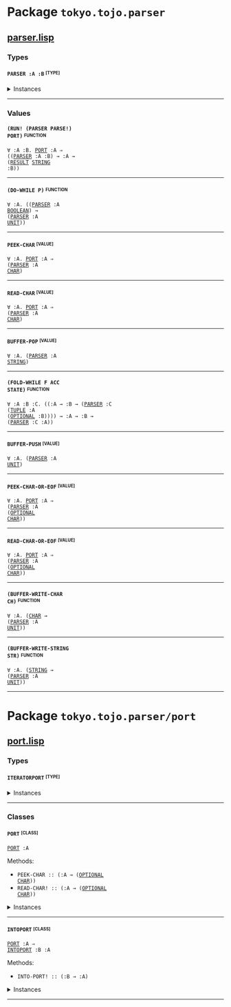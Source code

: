 # Package `tokyo.tojo.parser`<a name="tokyo.tojo.parser-package"></a>

## [parser.lisp](https://github.com/tojoqk/tokyo.tojo.parser/tree/main/src/parser.lisp) <a name="tokyo.tojo.parser-parser-lisp-file"></a>

### Types

#### <code>PARSER :A :B</code> <sup><sub>[TYPE]</sub></sup><a name="parser-type"></a>

<details>
<summary>Instances</summary>

- <code><a href="#runtimerepr-class">RUNTIMEREPR</a> (<a href="#parser-type">PARSER</a> :A :B)</code>
- <code><a href="#monad-class">MONAD</a> (<a href="#parser-type">PARSER</a> :A)</code>
- <code><a href="#functor-class">FUNCTOR</a> (<a href="#parser-type">PARSER</a> :A)</code>
- <code><a href="#monadfail-class">MONADFAIL</a> (<a href="#parser-type">PARSER</a> :A)</code>
- <code><a href="#applicative-class">APPLICATIVE</a> (<a href="#parser-type">PARSER</a> :A)</code>

</details>


***

### Values

#### <code>(RUN! (PARSER PARSE!) PORT)</code> <sup><sub>FUNCTION</sub></sup><a name="run!-value"></a>
<code>&forall; :A :B. <a href="#port-class">PORT</a> :A &rArr; ((<a href="#parser-type">PARSER</a> :A :B) &rarr; :A &rarr; (<a href="#result-type">RESULT</a> <a href="#string-type">STRING</a> :B))</code>

***

#### <code>(DO-WHILE P)</code> <sup><sub>FUNCTION</sub></sup><a name="do-while-value"></a>
<code>&forall; :A. ((<a href="#parser-type">PARSER</a> :A <a href="#boolean-type">BOOLEAN</a>) &rarr; (<a href="#parser-type">PARSER</a> :A <a href="#unit-type">UNIT</a>))</code>

***

#### <code>PEEK-CHAR</code> <sup><sub>[VALUE]</sub></sup><a name="peek-char-value"></a>
<code>&forall; :A. <a href="#port-class">PORT</a> :A &rArr; (<a href="#parser-type">PARSER</a> :A <a href="#char-type">CHAR</a>)</code>

***

#### <code>READ-CHAR</code> <sup><sub>[VALUE]</sub></sup><a name="read-char-value"></a>
<code>&forall; :A. <a href="#port-class">PORT</a> :A &rArr; (<a href="#parser-type">PARSER</a> :A <a href="#char-type">CHAR</a>)</code>

***

#### <code>BUFFER-POP</code> <sup><sub>[VALUE]</sub></sup><a name="buffer-pop-value"></a>
<code>&forall; :A. (<a href="#parser-type">PARSER</a> :A <a href="#string-type">STRING</a>)</code>

***

#### <code>(FOLD-WHILE F ACC STATE)</code> <sup><sub>FUNCTION</sub></sup><a name="fold-while-value"></a>
<code>&forall; :A :B :C. ((:A &rarr; :B &rarr; (<a href="#parser-type">PARSER</a> :C (<a href="#tuple-type">TUPLE</a> :A (<a href="#optional-type">OPTIONAL</a> :B)))) &rarr; :A &rarr; :B &rarr; (<a href="#parser-type">PARSER</a> :C :A))</code>

***

#### <code>BUFFER-PUSH</code> <sup><sub>[VALUE]</sub></sup><a name="buffer-push-value"></a>
<code>&forall; :A. (<a href="#parser-type">PARSER</a> :A <a href="#unit-type">UNIT</a>)</code>

***

#### <code>PEEK-CHAR-OR-EOF</code> <sup><sub>[VALUE]</sub></sup><a name="peek-char-or-eof-value"></a>
<code>&forall; :A. <a href="#port-class">PORT</a> :A &rArr; (<a href="#parser-type">PARSER</a> :A (<a href="#optional-type">OPTIONAL</a> <a href="#char-type">CHAR</a>))</code>

***

#### <code>READ-CHAR-OR-EOF</code> <sup><sub>[VALUE]</sub></sup><a name="read-char-or-eof-value"></a>
<code>&forall; :A. <a href="#port-class">PORT</a> :A &rArr; (<a href="#parser-type">PARSER</a> :A (<a href="#optional-type">OPTIONAL</a> <a href="#char-type">CHAR</a>))</code>

***

#### <code>(BUFFER-WRITE-CHAR CH)</code> <sup><sub>FUNCTION</sub></sup><a name="buffer-write-char-value"></a>
<code>&forall; :A. (<a href="#char-type">CHAR</a> &rarr; (<a href="#parser-type">PARSER</a> :A <a href="#unit-type">UNIT</a>))</code>

***

#### <code>(BUFFER-WRITE-STRING STR)</code> <sup><sub>FUNCTION</sub></sup><a name="buffer-write-string-value"></a>
<code>&forall; :A. (<a href="#string-type">STRING</a> &rarr; (<a href="#parser-type">PARSER</a> :A <a href="#unit-type">UNIT</a>))</code>

***

# Package `tokyo.tojo.parser/port`<a name="tokyo.tojo.parser/port-package"></a>

## [port.lisp](https://github.com/tojoqk/tokyo.tojo.parser/tree/main/src/port.lisp) <a name="tokyo.tojo.parser/port-port-lisp-file"></a>

### Types

#### <code>ITERATORPORT</code> <sup><sub>[TYPE]</sub></sup><a name="iteratorport-type"></a>

<details>
<summary>Instances</summary>

- <code><a href="#runtimerepr-class">RUNTIMEREPR</a> <a href="#iteratorport-type">ITERATORPORT</a></code>
- <code><a href="#port-class">PORT</a> <a href="#iteratorport-type">ITERATORPORT</a></code>
- <code><a href="#intoport-class">INTOPORT</a> (<a href="#iterator-type">ITERATOR</a> <a href="#char-type">CHAR</a>) <a href="#iteratorport-type">ITERATORPORT</a></code>
- <code><a href="#intoport-class">INTOPORT</a> <a href="#string-type">STRING</a> <a href="#iteratorport-type">ITERATORPORT</a></code>

</details>


***

### Classes

#### <code>PORT</code> <sup><sub>[CLASS]</sub></sup><a name="port-class"></a>
<code><a href="#port-class">PORT</a> :A</code>

Methods:
- <code>PEEK-CHAR :: (:A &rarr; (<a href="#optional-type">OPTIONAL</a> <a href="#char-type">CHAR</a>))</code>
- <code>READ-CHAR! :: (:A &rarr; (<a href="#optional-type">OPTIONAL</a> <a href="#char-type">CHAR</a>))</code>

<details>
<summary>Instances</summary>

- <code><a href="#port-class">PORT</a> <a href="#iteratorport-type">ITERATORPORT</a></code>

</details>


***

#### <code>INTOPORT</code> <sup><sub>[CLASS]</sub></sup><a name="intoport-class"></a>
<code><a href="#port-class">PORT</a> :A &rArr; <a href="#intoport-class">INTOPORT</a> :B :A</code>

Methods:
- <code>INTO-PORT! :: (:B &rarr; :A)</code>

<details>
<summary>Instances</summary>

- <code><a href="#intoport-class">INTOPORT</a> <a href="#string-type">STRING</a> <a href="#iteratorport-type">ITERATORPORT</a></code>
- <code><a href="#intoport-class">INTOPORT</a> (<a href="#iterator-type">ITERATOR</a> <a href="#char-type">CHAR</a>) <a href="#iteratorport-type">ITERATORPORT</a></code>

</details>


***

